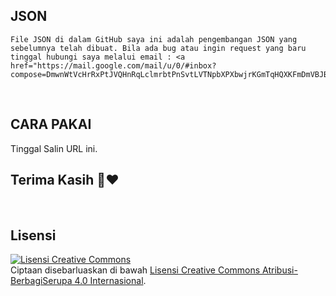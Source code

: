 ## JSON
```
File JSON di dalam GitHub saya ini adalah pengembangan JSON yang sebelumnya telah dibuat. Bila ada bug atau ingin request yang baru tinggal hubungi saya melalui email : <a href="https://mail.google.com/mail/u/0/#inbox?compose=DmwnWtVcHrRxPtJVQHnRqLclmrbtPnSvtLVTNpbXPXbwjrKGmTqHQXKFmDmVBJBkNsNgVMqSNKqV">gatorbks57@gmail.com</a>.
```
<br>


## CARA PAKAI
Tinggal Salin URL ini.
<br>


## Terima Kasih 💙❤️
<br>


## Lisensi
<a rel="license" target="_blank" href="http://creativecommons.org/licenses/by-sa/4.0/"><img alt="Lisensi Creative Commons" style="border-width:0" src="https://i.creativecommons.org/l/by-sa/4.0/80x15.png" rel="nofollow" target="_blank"></a><br>Ciptaan disebarluaskan di bawah <a rel="license" href="http://creativecommons.org/licenses/by-sa/4.0/" target="_blank">Lisensi Creative Commons Atribusi-BerbagiSerupa 4.0 Internasional</a>.